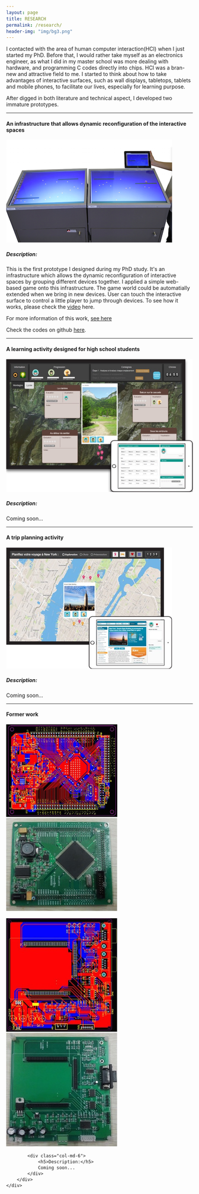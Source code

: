 ```yaml
---
layout: page
title: RESEARCH
permalink: /research/
header-img: "img/bg3.png"
---
```


<div class="home">
	<p>I contacted with the area of human computer interaction(HCI) when I just started my PhD. Before that, I would rather take myself as an electronics engineer, as what I did in my master school was more dealing with hardware, and programming C codes directly into chips. HCI was a bran-new and attractive field to me. I started to think about how to take advantages of interactive surfaces, such as wall displays, tabletops, tablets and mobile phones, to facilitate our lives, especially for learning purpose.</p>
	<p>After digged in both literature and technical aspect, I developed two immature prototypes.</p>
	<div>
		<hr class="styled-hr" style="width:100%;">
	</div>
	<div class="section">
		<h4>An infrastructure that allows dynamic reconfiguration of the interactive spaces</h4>
		<div class="row">
			<div class="col-md-6">
				<img src="/img/proto.png">
			</div>
			<div class="col-md-6">
				<h5>Description:</h5>
				<p>This is the first prototype I designed during my PhD study. It's an infrastructure which allows the dynamic reconfiguration of interactive spaces by grouping different devices together. I applied a simple web-based game onto this infrastructure. The game world could be automatially extended when we bring in new devices. User can touch the interactive surface to control a little player to jump through devices. To see how it works, please check the <a target="_blank" href="https://youtu.be/A-14eEVYPoM">video</a> here.</p>
				<p>For more information of this work, <a target="_blank" href="http://dl.acm.org/citation.cfm?id=2669548">see here</a></p>
				<p>Check the codes on github <a href="">here</a>.</p>
			</div>
		</div>
	</div>
	<div>
		<hr class="styled-hr" style="width:100%;">
	</div>
	<div class="section">
		<h4>A learning activity designed for high school students</h4>
		<div class="row">
			<div class="col-md-6">
				<img src="/img/proto1.png">
			</div>
			<div class="col-md-6">
				<h5>Description:</h5>
				Coming soon...
			</div>
		</div>
	</div>
	<div>
		<hr class="styled-hr" style="width:100%;">
	</div>
	<div class="section">
		<h4>A trip planning activity</h4>
		<div class="row">
			<div class="col-md-6">
				<img src="/img/proto2.png">
			</div>
			<div class="col-md-6">
				<h5>Description:</h5>
				Coming soon...
			</div>
		</div>
	</div>
	<div>
		<hr class="styled-hr" style="width:100%;">
	</div>
	<div class="section">
		<h4>Former work</h4>
		<div class="row">
			<div class="col-md-6">
				<div class="row">
					<div class="col-md-6">
						<img src="/img/proto3_2.jpeg">
					</div>
					<div class="col-md-6">
						<img src="/img/proto3_1.jpeg">
					</div>
				</div>
				<br>
				<div class="row">
					<div class="col-md-6">
						<img src="/img/proto3_4.jpeg">
					</div>
					<div class="col-md-6">
						<img src="/img/proto3_3.jpeg">
					</div>
				</div>
			</div>
			
			<div class="col-md-6">
				<h5>Description:</h5>
				Coming soon...
			</div>
		</div>
	</div>
</div>